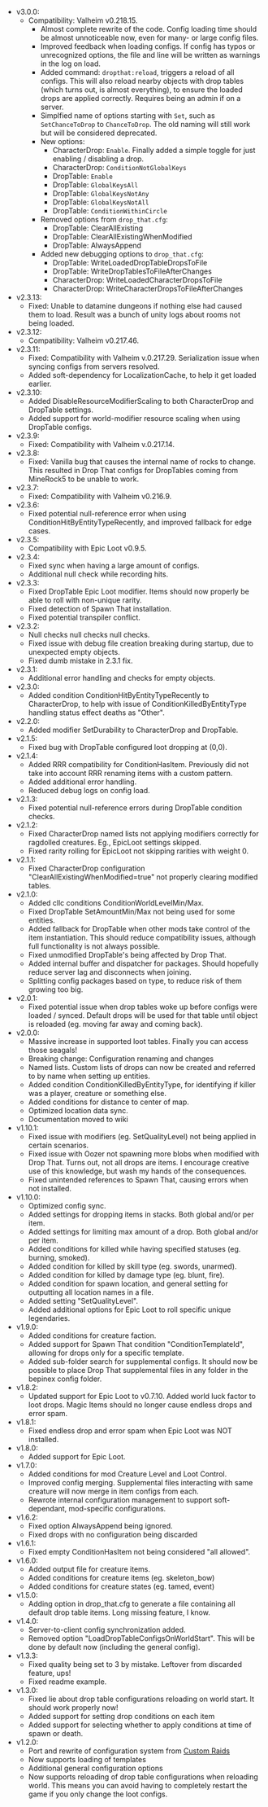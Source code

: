 - v3.0.0:
  - Compatibility: Valheim v0.218.15.
	- Almost complete rewrite of the code. Config loading time should be almost unnoticeable now, even for many- or large config files.
	- Improved feedback when loading configs. If config has typos or unrecognized options, the file and line will be written as warnings in the log on load.
	- Added command: `dropthat:reload`, triggers a reload of all configs. This will also reload nearby objects with drop tables (which turns out, is almost everything), to ensure the loaded drops are applied correctly. Requires being an admin if on a server.
	- Simplfied name of options starting with `Set`, such as `SetChanceToDrop` to `ChanceToDrop`. The old naming will still work but will be considered deprecated.
	- New options:
		- CharacterDrop: `Enable`. Finally added a simple toggle for just enabling / disabling a drop.
		- CharacterDrop: `ConditionNotGlobalKeys`
		- DropTable: `Enable`
		- DropTable: `GlobalKeysAll`
		- DropTable: `GlobalKeysNotAny`
		- DropTable: `GlobalKeysNotAll`
		- DropTable: `ConditionWithinCircle`
	- Removed options from `drop_that.cfg`:
		- DropTable: ClearAllExisting
		- DropTable: ClearAllExistingWhenModified
		- DropTable: AlwaysAppend
	- Added new debugging options to `drop_that.cfg`:
		- DropTable: WriteLoadedDropTableDropsToFile
		- DropTable: WriteDropTablesToFileAfterChanges
		- CharacterDrop: WriteLoadedCharacterDropsToFile
		- CharacterDrop: WriteCharacterDropsToFileAfterChanges
- v2.3.13:
	- Fixed: Unable to datamine dungeons if nothing else had caused them to load. Result was a bunch of unity logs about rooms not being loaded.
- v2.3.12:
	- Compatibility: Valheim v0.217.46.
- v2.3.11:
	- Fixed: Compatibility with Valheim v.0.217.29. Serialization issue when syncing configs from servers resolved.
	- Added soft-dependency for LocalizationCache, to help it get loaded earlier.
- v2.3.10:
	- Added DisableResourceModifierScaling to both CharacterDrop and DropTable settings.
	- Added support for world-modifier resource scaling when using DropTable configs.
- v2.3.9:
	- Fixed: Compatibility with Valheim v.0.217.14.
- v2.3.8:
	- Fixed: Vanilla bug that causes the internal name of rocks to change. This resulted in Drop That configs for DropTables coming from MineRock5 to be unable to work.
- v2.3.7:
	- Fixed: Compatibility with Valheim v0.216.9.
- v2.3.6:
	- Fixed potential null-reference error when using ConditionHitByEntityTypeRecently, and improved fallback for edge cases.
- v2.3.5:
	- Compatibility with Epic Loot v0.9.5.
- v2.3.4:
	- Fixed sync when having a large amount of configs.
	- Additional null check while recording hits.
- v2.3.3:
	- Fixed DropTable Epic Loot modifier. Items should now properly be able to roll with non-unique rarity.
	- Fixed detection of Spawn That installation.
	- Fixed potential transpiler conflict.
- v2.3.2:
	- Null checks null checks null checks. 
	- Fixed issue with debug file creation breaking during startup, due to unexpected empty objects.
	- Fixed dumb mistake in 2.3.1 fix.
- v2.3.1:
	- Additional error handling and checks for empty objects.
- v2.3.0:
	- Added condition ConditionHitByEntityTypeRecently to CharacterDrop, to help with issue of ConditionKilledByEntityType handling status effect deaths as "Other".
- v2.2.0:
	- Added modifier SetDurability to CharacterDrop and DropTable.
- v2.1.5:
	- Fixed bug with DropTable configured loot dropping at (0,0).
- v2.1.4:
	- Added RRR compatibility for ConditionHasItem. Previously did not take into account RRR renaming items with a custom pattern.
	- Added additional error handling.
	- Reduced debug logs on config load.
- v2.1.3:
	- Fixed potential null-reference errors during DropTable condition checks.  
- v2.1.2:
	- Fixed CharacterDrop named lists not applying modifiers correctly for ragdolled creatures. Eg., EpicLoot settings skipped.
	- Fixed rarity rolling for EpicLoot not skipping rarities with weight 0.
- v2.1.1:
	- Fixed CharacterDrop configuration "ClearAllExistingWhenModified=true" not properly clearing modified tables.
- v2.1.0:
	- Added cllc conditions ConditionWorldLevelMin/Max.
	- Fixed DropTable SetAmountMin/Max not being used for some entities.
	- Added fallback for DropTable when other mods take control of the item instantiation. This should reduce compatibility issues, although full functionality is not always possible.
	- Fixed unmodified DropTable's being affected by Drop That.
	- Added internal buffer and dispatcher for packages. Should hopefully reduce server lag and disconnects when joining.
	- Splitting config packages based on type, to reduce risk of them growing too big.
- v2.0.1:
	- Fixed potential issue when drop tables woke up before configs were loaded / synced. Default drops will be used for that table until object is reloaded (eg. moving far away and coming back).
- v2.0.0:
	- Massive increase in supported loot tables. Finally you can access those seagals!
	- Breaking change: Configuration renaming and changes
	- Named lists. Custom lists of drops can now be created and referred to by name when setting up entities.
	- Added condition ConditionKilledByEntityType, for identifying if killer was a player, creature or something else.
	- Added conditions for distance to center of map.
	- Optimized location data sync.
	- Documentation moved to wiki
- v1.10.1: 
	- Fixed issue with modifiers (eg. SetQualityLevel) not being applied in certain scenarios.
	- Fixed issue with Oozer not spawning more blobs when modified with Drop That. Turns out, not all drops are items. I encourage creative use of this knowledge, but wash my hands of the consequences.
	- Fixed unintended references to Spawn That, causing errors when not installed.
- v1.10.0: 
	- Optimized config sync.
	- Added settings for dropping items in stacks. Both global and/or per item.
	- Added settings for limiting max amount of a drop. Both global and/or per item.
	- Added conditions for killed while having specified statuses (eg. burning, smoked).
	- Added condition for killed by skill type (eg. swords, unarmed).
	- Added condition for killed by damage type (eg. blunt, fire).
	- Added condition for spawn location, and general setting for outputting all location names in a file.
	- Added setting "SetQualityLevel".
	- Added additional options for Epic Loot to roll specific unique legendaries.
- v1.9.0: 
	- Added conditions for creature faction.
	- Added support for Spawn That condition "ConditionTemplateId", allowing for drops only for a specific template.
	- Added sub-folder search for supplemental configs. It should now be possible to place Drop That supplemental files in any folder in the bepinex config folder.
- v1.8.2: 
	- Updated support for Epic Loot to v0.7.10. Added world luck factor to loot drops. Magic Items should no longer cause endless drops and error spam.
- v1.8.1: 
	- Fixed endless drop and error spam when Epic Loot was NOT installed.
- v1.8.0: 
	- Added support for Epic Loot.
- v1.7.0: 
	- Added conditions for mod Creature Level and Loot Control.
	- Improved config merging. Supplemental files interacting with same creature will now merge in item configs from each.
	- Rewrote internal configuration management to support soft-dependant, mod-specific configurations.
- v1.6.2: 
	- Fixed option AlwaysAppend being ignored.
	- Fixed drops with no configuration being discarded
- v1.6.1: 
	- Fixed empty ConditionHasItem not being considered "all allowed".
- v1.6.0: 
	- Added output file for creature items.
	- Added conditions for creature items (eg. skeleton_bow)
	- Added conditions for creature states (eg. tamed, event)
- v1.5.0: 
	- Adding option in drop_that.cfg to generate a file containing all default drop table items. Long missing feature, I know.
- v1.4.0: 
	- Server-to-client config synchronization added.
	- Removed option "LoadDropTableConfigsOnWorldStart". This will be done by default now (including the general config).
- v1.3.3: 
	- Fixed quality being set to 3 by mistake. Leftover from discarded feature, ups!
	- Fixed readme example.
- v1.3.0: 
	- Fixed lie about drop table configurations reloading on world start. It should work properly now!
	- Added support for setting drop conditions on each item
	- Added support for selecting whether to apply conditions at time of spawn or death.
- v1.2.0: 
	- Port and rewrite of configuration system from [Custom Raids](https://valheim.thunderstore.io/package/ASharpPen/Custom_Raids/)
	- Now supports loading of templates
	- Additional general configuration options
	- Now supports reloading of drop table configurations when reloading world. This means you can avoid having to completely restart the game if you only change the loot configs.
